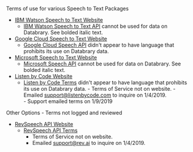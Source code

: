 
Terms of use for various Speech to Text Packages

- [IBM Watson Speech to Text Website](https://www.ibm.com/watson/services/speech-to-text/)     
    - [IBM Watson Speech to Text API](IBM-stt-terms.md) cannot be used for data on Databrary. See bolded italic text.
- [Google Cloud Speech to Text Website](https://cloud.google.com/speech-to-text/)  
   - [Google Cloud Speech API](google-cloud-speech-API.md) didn't appear to have language that prohibits its use on Databrary data.
- [Microsoft Speech to Text Website](https://azure.microsoft.com/en-us/services/cognitive-services/speech-to-text/)  
    - [Microsoft Speech API](microsoft-speech-API.md) cannot be used for data on Databrary. See bolded italic text.
- [Listen by Code Website](http://www.listenbycode.com/)   
    - [Listen by Code Terms](ListenByCode.md)  didn't appear to have language that prohibits its use on Databrary data.
          - Terms of Service not on website. 
          - Emailed support@listenbycode.com to inquire on 1/4/2019.  
          - Support emailed terms on 1/9/2019 

Other Options - Terms not logged and reviewed  

- [RevSpeech API Website](https://www.rev.ai/)  
    - [RevSpeech API Terms](RevSpeech-terms.md)
      - Terms of Service not on website.  
      - Emailed support@rev.ai to inquire on 1/4/2019.   